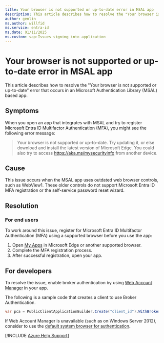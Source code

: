 ```yaml
---
title: Your browser is not supported or up-to-date error in MSAL app
description: This article describes how to resolve the "Your browser is not supported or up-to-date" error when you use an app that integrates with MSAL.
author: genlin
ms.author: willfid
ms.service: entra-id
ms.date: 01/11/2025
ms.custom: sap:Issues signing into application
---
```


# Your browser is not supported or up-to-date error in MSAL app

This article describes how to resolve the "Your browser is not supported or up-to-date" error that occurs in an Microsoft Authentication Library (MSAL) based app.

## Symptoms

When you open an app that integrates with MSAL and try to register Microsoft Entra ID Multifactor Authentication (MFA), you might see the following error message:

>Your browser is not supported or up-to-date. Try updating it, or else download and install the latest version of Microsoft Edge.
You could also try to access https://aka.ms/mysecurityinfo from another device.

## Cause

This issue occurs when the MSAL app uses outdated web browser controls, such as WebView1. These older controls do not support Microsoft Entra ID MFA registration or the self-service password reset wizard.


## Resolution

### For end users

To work around this issue, register for Microsoft Entra ID Multifactor Authentication (MFA) using a supported browser before you use the app:

1. Open [My Apps](https://myapps.microsoft.com) in Microsoft Edge or another supported browser.
2. Complete the MFA registration process.
3. After successful registration, open your app.

## For developers

To resolve the issue, enable broker authentication by using [Web Account Manager](/entra/identity-platform/scenario-desktop-acquire-token-wam) in your app.

 The following is a sample code that creates a client to use Broker Authentication.

```csharp
var pca = PublicClientApplicationBuilder.Create("client_id").WithBroker(new BrokerOptions(BrokerOptions.OperatingSystems.Windows))
```

If Web Account Manager is unavailable (such as on Windows Server 2012), consider to use the [default system browser for authentication](/entra/msal/dotnet/acquiring-tokens/using-web-browsers#how-to-use-the-default-system-browser).

[!INCLUDE [Azure Help Support](../../../includes/azure-help-support.md)]
